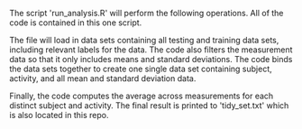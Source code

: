 The script 'run_analysis.R' will perform the following operations. All of the code is contained in this one script.

The file will load in data sets containing all testing and training data sets, including relevant labels for the data. The code also filters the measurement data so that it only includes means and standard deviations. The code binds the data sets together to create one single data set containing subject, activity, and all mean and standard deviation data.

Finally, the code computes the average across measurements for each distinct subject and activity. The final result is printed to 'tidy_set.txt' which is also located in this repo.
